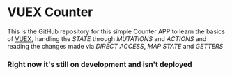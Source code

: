 # VUEX Counter

This is the GitHub repository for this simple Counter APP to learn the basics of [VUEX](https://next.vuex.vuejs.org/), handling the _STATE_ through _MUTATIONS_ and _ACTIONS_ and reading the changes made via _DIRECT ACCESS_, _MAP STATE_ and _GETTERS_

### Right now it's still on development and isn't deployed
